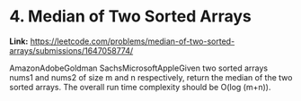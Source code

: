 # 4. Median of Two Sorted Arrays

**Link:** https://leetcode.com/problems/median-of-two-sorted-arrays/submissions/1647058774/

AmazonAdobeGoldman SachsMicrosoftAppleGiven two sorted arrays nums1 and nums2 of size m and n respectively, return the median of the two sorted arrays. The overall run time complexity should be O(log (m+n)).

